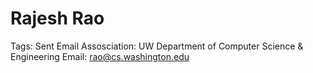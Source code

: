 # Rajesh Rao

Tags: Sent Email
Assosciation: UW
Department of Computer Science & Engineering
Email: rao@cs.washington.edu